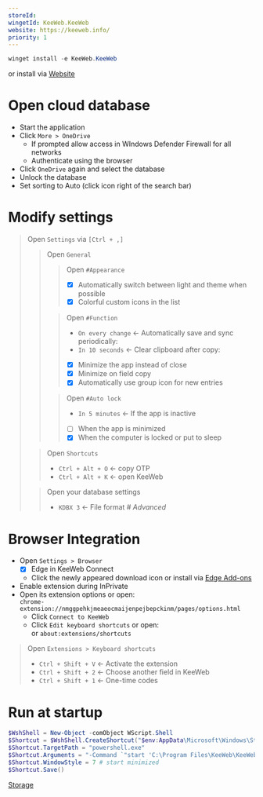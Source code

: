 ```yaml
---
storeId: 
wingetId: KeeWeb.KeeWeb
website: https://keeweb.info/
priority: 1
---
```



```powershell
winget install -e KeeWeb.KeeWeb
```
or install via [Website](https://keeweb.info/)

# Open cloud database

- Start the application
- Click `More > OneDrive`
  - If prompted allow access in WIndows Defender Firewall for all networks
  - Authenticate using the browser
- Click `OneDrive` again and select the database
- Unlock the database
- Set sorting to Auto (click icon right of the search bar)

# Modify settings

> Open `Settings` via `[Ctrl + ,]`
>> Open `General`
>>> Open `#Appearance`
>>> - [x] Automatically switch between light and theme when possible
>>> - [x] Colorful custom icons in the list
>>
>>> Open `#Function`
>>> - `On every change` ← Automatically save and sync periodically:
>>> - `In 10 seconds` ← Clear clipboard after copy:
>>> - [x] Minimize the app instead of close
>>> - [x] Minimize on field copy
>>> - [x] Automatically use group icon for new entries
>>
>>> Open `#Auto lock`
>>> - `In 5 minutes` ← If the app is inactive
>>> - [ ] When the app is minimized
>>> - [x] When the computer is locked or put to sleep
>
>> Open `Shortcuts`
>> - `Ctrl + Alt + O` ← copy OTP
>> - `Ctrl + Alt + K` ← open KeeWeb
>
>> Open your database settings
>> - `KDBX 3` ← File format _# Advanced_

# Browser Integration

- Open `Settings > Browser`
  - [x] Edge in KeeWeb Connect
  - Click the newly appeared download icon or install via [Edge Add-ons](https://microsoftedge.microsoft.com/addons/detail/keeweb-connect/nmggpehkjmeaeocmaijenpejbepckinm)
- Enable extension during InPrivate
- Open its extension options or open:  
  `chrome-extension://nmggpehkjmeaeocmaijenpejbepckinm/pages/options.html`
    - Click `Connect to KeeWeb`
    - Click `Edit keyboard shortcuts` or open:  
      or `about:extensions/shortcuts`

> Open `Extensions > Keyboard shortcuts`   
> - `Ctrl + Shift + V` ← Activate the extension
> - `Ctrl + Shift + 2` ← Choose another field in KeeWeb
> - `Ctrl + Shift + 1` ← One-time codes

# Run at startup

```powershell
$WshShell = New-Object -comObject WScript.Shell
$Shortcut = $WshShell.CreateShortcut("$env:AppData\Microsoft\Windows\Start Menu\Programs\Startup\KeeWeb.lnk")
$Shortcut.TargetPath = "powershell.exe"
$Shortcut.Arguments = "-Command `"start 'C:\Program Files\KeeWeb\KeeWeb.exe' -WindowStyle Hidden`""
$Shortcut.WindowStyle = 7 # start minimized
$Shortcut.Save()
```


[Storage](../notes/Storage.md)